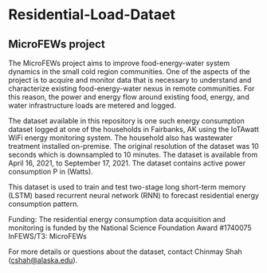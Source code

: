 # Residential-Load-Dataet
## MicroFEWs project

The MicroFEWs project aims to improve food-energy-water system dynamics in the small cold region communities. One of the aspects of the project is to acquire and monitor data that is necessary to understand and characterize existing food-energy-water nexus in remote communities. For this reason, the power and energy flow around existing food, energy, and water infrastructure loads are metered and logged.

The dataset available in this repository is one such energy consumption dataset logged at one of the households in Fairbanks, AK using the IoTAwatt WiFi energy monitoring system. The household also has wastewater treatment installed on-premise. The original resolution of the dataset was 10 seconds which is downsampled to 10 minutes. The dataset is available from April 16, 2021, to September 17, 2021. The dataset contains active power consumption P in (Watts).

This dataset is used to train and test two-stage long short-term memory (LSTM) based recurrent neural network (RNN) to forecast residential energy consumption pattern.

Funding: The residential energy consumption data acquisition and monitoring is funded by the National Science Foundation Award #1740075 InFEWS/T3: MicroFEWs

For more details or questions about the dataset, contact Chinmay Shah (cshah@alaska.edu).
